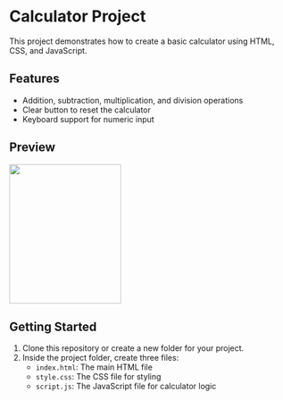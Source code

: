 # Calculator Project

This project demonstrates how to create a basic calculator using HTML, CSS, and JavaScript.

## Features

- Addition, subtraction, multiplication, and division operations
- Clear button to reset the calculator
- Keyboard support for numeric input

## Preview

<img src="https://github.com/Abhishek1061/Java-Full-Stack-By-Generation/assets/130990066/2cf0abde-0fc5-4215-a355-0c667ef4853d"  height="250" width="200"/>


## Getting Started

1. Clone this repository or create a new folder for your project.
2. Inside the project folder, create three files:
   - `index.html`: The main HTML file
   - `style.css`: The CSS file for styling
   - `script.js`: The JavaScript file for calculator logic




